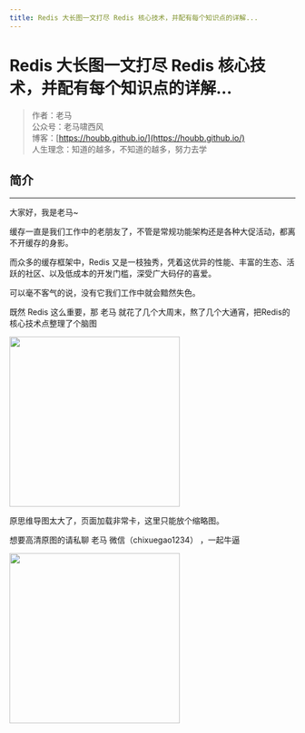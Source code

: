 ```yaml
---
title: Redis 大长图一文打尽 Redis 核心技术，并配有每个知识点的详解...
---
```


# Redis 大长图一文打尽 Redis 核心技术，并配有每个知识点的详解...

> 作者：老马
> <br/>公众号：老马啸西风
> <br/> 博客：[https://houbb.github.io/](https://houbb.github.io/)
> <br/> 人生理念：知道的越多，不知道的越多，努力去学

## 简介

---

大家好，我是老马~

缓存一直是我们工作中的老朋友了，不管是常规功能架构还是各种大促活动，都离不开缓存的身影。

而众多的缓存框架中，Redis 又是一枝独秀，凭着这优异的性能、丰富的生态、活跃的社区、以及低成本的开发门槛，深受广大码仔的喜爱。

可以毫不客气的说，没有它我们工作中就会黯然失色。

既然 Redis 这么重要，那 老马 就花了几个大周末，熬了几个大通宵，把Redis的核心技术点整理了个脑图


<div align="left">
    <img src="https://houbb.github.io/images/middleware/redis/2-2.png" width="300px">
</div>

原思维导图太大了，页面加载非常卡，这里只能放个缩略图。

想要高清原图的请私聊 老马 微信（chixuegao1234） ，一起牛逼


<div align="left">
    <img src="https://houbb.github.io/images/about/me/老马微信.jpg" width="300px">
</div>








